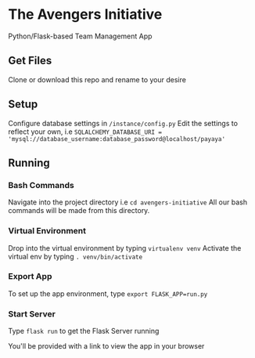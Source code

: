 # The Avengers Initiative
Python/Flask-based Team Management App

## Get Files
Clone or download this repo and rename to your desire

## Setup
Configure database settings in `/instance/config.py`
Edit the settings to reflect your own, i.e `SQLALCHEMY_DATABASE_URI = 'mysql://database_username:database_password@localhost/payaya'`

## Running
### Bash Commands
Navigate into the project directory i.e `cd avengers-initiative`
All our bash commands will be made from this directory.

### Virtual Environment
Drop into the virtual environment by typing `virtualenv venv`
Activate the virtual env by typing `. venv/bin/activate`

### Export App
To set up the app environment, type `export FLASK_APP=run.py`

### Start Server
Type `flask run` to get the Flask Server running

You'll be provided with a link to view the app in your browser